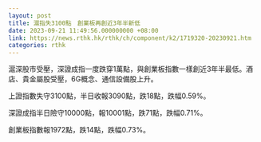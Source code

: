 ```yaml
---
layout: post
title: 滬指失3100點　創業板再創近3年半新低
date: 2023-09-21 11:49:56.000000000 +08:00
link: https://news.rthk.hk/rthk/ch/component/k2/1719320-20230921.htm
categories: rthk
---
```


滬深股市受壓，深證成指一度跌穿1萬點，與創業板指數一樣創近3年半最低。酒店、貴金屬股受壓，6G概念、通信設備股上升。

上證指數失守3100點，半日收報3090點，跌18點，跌幅0.59%。

深證成指半日險守10000點，報10001點，跌71點，跌幅0.71%。

創業板指數報1972點，跌14點，跌幅0.73%。

